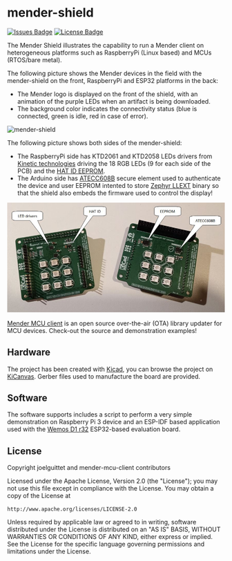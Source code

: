 # mender-shield

[![Issues Badge](https://img.shields.io/github/issues/joelguittet/mender-esp32-example)](https://github.com/joelguittet/mender-esp32-example/issues)
[![License Badge](https://img.shields.io/github/license/joelguittet/mender-esp32-example)](https://github.com/joelguittet/mender-esp32-example/blob/master/LICENSE)

The Mender Shield illustrates the capability to run a Mender client on heterogeneous platforms such as RaspberryPi (Linux based) and MCUs (RTOS/bare metal).

The following picture shows the Mender devices in the field with the mender-shield on the front, RaspberryPi and ESP32 platforms in the back:
- The Mender logo is displayed on the front of the shield, with an animation of the purple LEDs when an artifact is being downloaded.
- The background color indicates the connectivity status (blue is connected, green is idle, red in case of error).

![mender-shield](.github/docs/garden.jpg)

The following picture shows both sides of the mender-shield:
- The RaspberryPi side has KTD2061 and KTD2058 LEDs drivers from [Kinetic technologies](https://www.kinet-ic.com/ktd2061) driving the 18 RGB LEDs (9 for each side of the PCB) and the [HAT ID EEPROM](https://datasheets.raspberrypi.com/hat/hat-plus-specification.pdf).
- The Arduino side has [ATECC608B](https://www.microchip.com/en-us/product/atecc608b) secure element used to authenticate the device and user EEPROM intented to store [Zephyr LLEXT](https://docs.zephyrproject.org/latest/services/llext/index.html) binary so that the shield also embeds the firmware used to control the display!

![mender-shield](.github/docs/legend.jpg)


[Mender MCU client](https://github.com/joelguittet/mender-mcu-client) is an open source over-the-air (OTA) library updater for MCU devices. Check-out the source and demonstration examples!


## Hardware

The project has been created with [Kicad](https://www.kicad.org/), you can browse the project on [KiCanvas](https://kicanvas.org/?github=https%3A%2F%2Fgithub.com%2Fjoelguittet%2Fmender-shield%2Ftree%2Fmaster%2Fhardware). Gerber files used to manufacture the board are provided.


## Software

The software supports includes a script to perform a very simple demonstration on Raspberry Pi 3 device and an ESP-IDF based application used with the [Wemos D1 r32](.github/docs/Wemos-D1-R32.pdf) ESP32-based evaluation board.


## License

Copyright joelguittet and mender-mcu-client contributors

Licensed under the Apache License, Version 2.0 (the "License");
you may not use this file except in compliance with the License.
You may obtain a copy of the License at

    http://www.apache.org/licenses/LICENSE-2.0

Unless required by applicable law or agreed to in writing, software
distributed under the License is distributed on an "AS IS" BASIS,
WITHOUT WARRANTIES OR CONDITIONS OF ANY KIND, either express or implied.
See the License for the specific language governing permissions and
limitations under the License.

